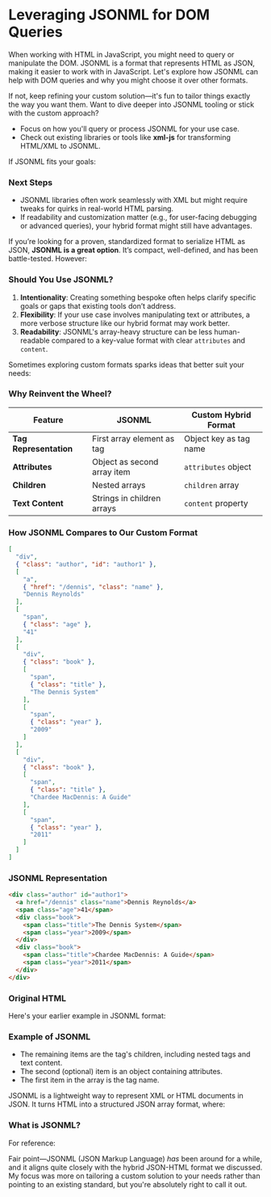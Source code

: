 # Leveraging JSONML for DOM Queries

When working with HTML in JavaScript, you might need to query or manipulate the DOM. JSONML is a format that represents HTML as JSON, making it easier to work with in JavaScript. Let's explore how JSONML can help with DOM queries and why you might choose it over other formats.

If not, keep refining your custom solution—it's fun to tailor things exactly the way you want them. Want to dive deeper into JSONML tooling or stick with the custom approach?

- Focus on how you'll query or process JSONML for your use case.
- Check out existing libraries or tools like **xml-js** for transforming HTML/XML to JSONML.

If JSONML fits your goals:

### Next Steps

- JSONML libraries often work seamlessly with XML but might require tweaks for quirks in real-world HTML parsing.
- If readability and customization matter (e.g., for user-facing debugging or advanced queries), your hybrid format might still have advantages.

If you’re looking for a proven, standardized format to serialize HTML as JSON, **JSONML is a great option**. It’s compact, well-defined, and has been battle-tested. However:

### Should You Use JSONML?

1. **Intentionality**: Creating something bespoke often helps clarify specific goals or gaps that existing tools don’t address.
2. **Flexibility**: If your use case involves manipulating text or attributes, a more verbose structure like our hybrid format may work better.
3. **Readability**: JSONML's array-heavy structure can be less human-readable compared to a key-value format with clear `attributes` and `content`.

Sometimes exploring custom formats sparks ideas that better suit your needs:

### Why Reinvent the Wheel?

| Feature | JSONML | Custom Hybrid Format |
| --- | --- | --- |
| **Tag Representation** | First array element as tag | Object key as tag name |
| **Attributes** | Object as second array item | `attributes` object |
| **Children** | Nested arrays | `children` array |
| **Text Content** | Strings in children arrays | `content` property |

### How JSONML Compares to Our Custom Format

```json
[
  "div",
  { "class": "author", "id": "author1" },
  [
    "a",
    { "href": "/dennis", "class": "name" },
    "Dennis Reynolds"
  ],
  [
    "span",
    { "class": "age" },
    "41"
  ],
  [
    "div",
    { "class": "book" },
    [
      "span",
      { "class": "title" },
      "The Dennis System"
    ],
    [
      "span",
      { "class": "year" },
      "2009"
    ]
  ],
  [
    "div",
    { "class": "book" },
    [
      "span",
      { "class": "title" },
      "Chardee MacDennis: A Guide"
    ],
    [
      "span",
      { "class": "year" },
      "2011"
    ]
  ]
]

```

### JSONML Representation

```html
<div class="author" id="author1">
  <a href="/dennis" class="name">Dennis Reynolds</a>
  <span class="age">41</span>
  <div class="book">
    <span class="title">The Dennis System</span>
    <span class="year">2009</span>
  </div>
  <div class="book">
    <span class="title">Chardee MacDennis: A Guide</span>
    <span class="year">2011</span>
  </div>
</div>

```

### Original HTML

Here's your earlier example in JSONML format:

### Example of JSONML

- The remaining items are the tag's children, including nested tags and text content.
- The second (optional) item is an object containing attributes.
- The first item in the array is the tag name.

JSONML is a lightweight way to represent XML or HTML documents in JSON. It turns HTML into a structured JSON array format, where:

### What is JSONML?

For reference:

Fair point—JSONML (JSON Markup Language) *has* been around for a while, and it aligns quite closely with the hybrid JSON-HTML format we discussed. My focus was more on tailoring a custom solution to your needs rather than pointing to an existing standard, but you're absolutely right to call it out.
